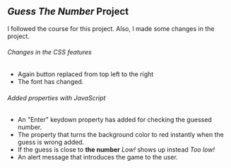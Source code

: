 ## _Guess The Number_ Project

I followed the course for this project. Also, I made some changes in the project.

###### Changes in the CSS features

- Again button replaced from top left to the right
- The font has changed.

###### Added properties with JavaScript

- An "Enter" keydown property has added for checking the guessed number.
- The property that turns the background color to red instantly when the guess is wrong added.
- If the guess is close to **the number** _Low!_ shows up instead _Too low!_
- An alert message that introduces the game to the user.
